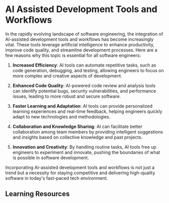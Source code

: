 # AI Assisted Development Tools and Workflows

In the rapidly evolving landscape of software engineering, the integration of AI-assisted development tools and workflows has become increasingly vital. These tools leverage artificial intelligence to enhance productivity, improve code quality, and streamline development processes. Here are a few reasons why this topic is essential for all software engineers:

1. **Increased Efficiency**: AI tools can automate repetitive tasks, such as code generation, debugging, and testing, allowing engineers to focus on more complex and creative aspects of development.

2. **Enhanced Code Quality**: AI-powered code review and analysis tools can identify potential bugs, security vulnerabilities, and performance issues, leading to more robust and secure software.

3. **Faster Learning and Adaptation**: AI tools can provide personalized learning experiences and real-time feedback, helping engineers quickly adapt to new technologies and methodologies.

4. **Collaboration and Knowledge Sharing**: AI can facilitate better collaboration among team members by providing intelligent suggestions and insights based on collective knowledge and past projects.

5. **Innovation and Creativity**: By handling routine tasks, AI tools free up engineers to experiment and innovate, pushing the boundaries of what is possible in software development.

Incorporating AI-assisted development tools and workflows is not just a trend but a necessity for staying competitive and delivering high-quality software in today's fast-paced tech environment.

## Learning Resources
